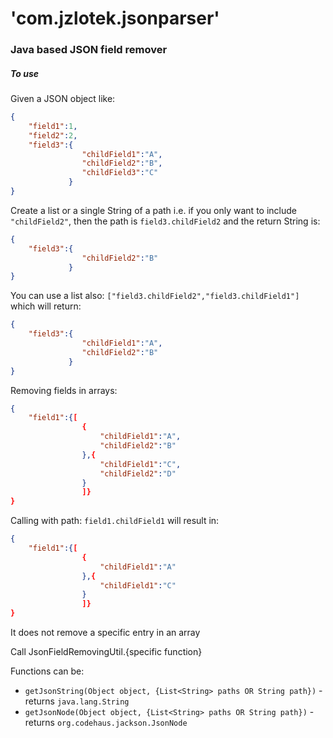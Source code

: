 'com.jzlotek.jsonparser'
========================

### Java based JSON field remover


##### To use

Given a JSON object like:

```json
{
	"field1":1,
    "field2":2,
    "field3":{
    			"childField1":"A",
                "childField2":"B",
                "childField3":"C"
             }
}
```

Create a list or a single String of a path i.e. if you only want to include ```"childField2"```, then the path is ```field3.childField2``` and the return String is:
```json
{
    "field3":{
                "childField2":"B"
             }
}
```


You can use a list also: ```["field3.childField2","field3.childField1"]``` which will return:
```json
{
    "field3":{
                "childField1":"A",
                "childField2":"B"
             }
}
```

Removing fields in arrays:
```json
{
    "field1":{[
                {
                	"childField1":"A",
             	   	"childField2":"B"
                },{
               	 	"childField1":"C",
               	 	"childField2":"D"
                }
                ]}
}
```
Calling with path: ```field1.childField1``` will result in:
```json
{
    "field1":{[
                {
                	"childField1":"A"
                },{
                	"childField1":"C"
                }
                ]}
}
```
It does not remove a specific entry in an array

Call JsonFieldRemovingUtil.{specific function}

Functions can be:
* ```getJsonString(Object object, {List<String> paths OR String path})``` - returns ```java.lang.String```
* ```getJsonNode(Object object, {List<String> paths OR String path})``` - returns ```org.codehaus.jackson.JsonNode```